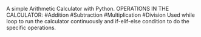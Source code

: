 A simple Arithmetic Calculator with Python.
OPERATIONS IN THE CALCULATOR:
#Addition
#Subtraction
#Multiplication
#Division
Used while loop to run the calculator continuously and if-elif-else condition to do the specific operations.

